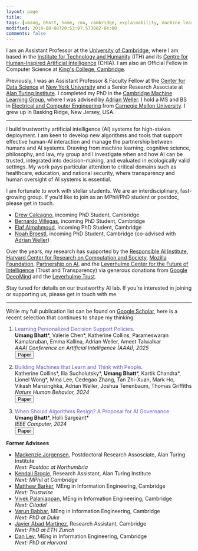 ```yaml
---
layout: page
title: 
tags: [umang, bhatt, home, cmu, cambridge, explainability, machine learning, ML, interpretability, artificial intelligence, AI, graduate, human-machine team, human-AI, collaboration, responsible AI, nyu, professor]
modified: 2014-08-08T20:53:07.573882-04:00
comments: false
---
```


I am an Assistant Professor at the [University of Cambridge](https://www.cam.ac.uk/), where I am based in the [Institute for Technology and Humanity](https://www.ith.cam.ac.uk/) (ITH) and its [Centre for Human-Inspired Artificial Intelligence](https://www.chia.cam.ac.uk/) (CHIA). I am also an Official Fellow in Computer Science at [King's College, Cambridge](https://www.kings.cam.ac.uk/). 

Previously, I was an Assistant Professor & Faculty Fellow at the [Center for Data Science](https://cds.nyu.edu/) at [New York University](https://www.nyu.edu/) and a Senior Research Associate at [Alan Turing Institute](http://turing.ac.uk/). I completed my PhD in the [Cambridge Machine Learning Group](http://mlg.eng.cam.ac.uk/), where I was advised by [Adrian Weller](http://mlg.eng.cam.ac.uk/adrian/). I hold a MS and BS in [Electrical and Computer Engineering](http://www.ece.cmu.edu/) from [Carnegie Mellon University](http://www.cmu.edu/). I grew up in Basking Ridge, New Jersey, USA.

----

I build trustworthy artificial intelligence (AI) systems for high-stakes deployment.  I am keen to develop new algorithms and tools that support effective human-AI interaction and manage the partnership between humans and AI systems. Drawing from machine learning, cognitive science, philosophy, and law, my group and I investigate when and how AI can be trusted, integrated into decision-making, and evaluated in ecologically valid settings. My work pays particular attention to critical domains such as healthcare, education, and national security, where transparency and human oversight of AI systems is essential. 

I am fortunate to work with stellar students. We are an interdisciplinary, fast-growing group. If you’d like to join as an MPhil/PhD student or postdoc, please get in touch.

* [Drew Calcagno](https://www.linkedin.com/in/drewcalcagno/), incoming PhD Student, Cambridge
* [Bernardo Villegas](https://www.linkedin.com/in/bernardovillegas96/), incoming PhD Student, Cambridge 
* [Elaf Almahmoud](https://www.linkedin.com/in/elafalmahmoud/), incoming PhD Student, Cambridge
* [Noah Broestl](https://www.linkedin.com/in/noah-broestl-95340113/), incoming PhD Student, Cambridge (co-advised with [Adrian Weller](http://mlg.eng.cam.ac.uk/adrian/))

Over the years, my research has supported by the [Responsible AI Institute](https://www.responsible.ai/), [Harvard Center for Research on Computation and Society](https://crcs.seas.harvard.edu/), [Mozilla Foundation](https://foundation.mozilla.org/en/), [Partnership on AI](https://www.partnershiponai.org/), and the [Leverhulme Center for the Future of Intelligence](http://lcfi.ac.uk/) (Trust and Transparency) via generous donations from [Google DeepMind](https://deepmind.com/) and the [Leverhulme Trust](https://www.leverhulme.ac.uk/). 

Stay tuned for details on our trustworthy AI lab. If you’re interested in joining or supporting us, please get in touch with me.

----

While my full publication list can be found on [Google Scholar](https://scholar.google.com/citations?user=qq8bxPkAAAAJ&hl=en), here is a recent selection that continues to shape my thinking.

1. <span style="color:SlateBlue">Learning Personalized Decision Support Policies</span>.  
**Umang Bhatt**\*, Valerie Chen\*, Katherine Collins, Parameswaran Kamalaruban, Emma Kallina, Adrian Weller, Ameet Talwalkar   
*AAAI Conference on Artificial Intelligence (AAAI), 2025*      
[<button type="button" class="btn btn-info">Paper</button>](https://ojs.aaai.org/index.php/AAAI/article/view/33555)     

1. <span style="color:SlateBlue">Building Machines that Learn and Think with People</span>.  
Katherine Collins\*, Ilia Sucholutsky\*, **Umang Bhatt**\*, Kartik Chandra\*, Lionel Wong\*, Mina Lee, Cedegao Zhang, Tan Zhi-Xuan, Mark Ho, Vikash Mansinghka, Adrian Weller, Joshua Tenenbaum, Thomas Griffiths    
*Nature Human Behavior, 2024*     
[<button type="button" class="btn btn-info">Paper</button>](https://www.nature.com/articles/s41562-024-01991-9)    

1. <span style="color:SlateBlue">When Should Algorithms Resign? A Proposal for AI Governance</span>     
**Umang Bhatt**\*, Holli Sargeant\*      
*IEEE Computer, 2024*      
[<button type="button" class="btn btn-info">Paper</button>](https://ieeexplore.ieee.org/document/10687308)          

**Former Advisees**
* [Mackenzie Jorgensen](https://mjorgen1.github.io/), Postdoctoral Research Assosciate, Alan Turing Institute  
*Next: Postdoc at Northumbria* 
* [Kendall Brogle](https://www.linkedin.com/in/kendall-brogle-752977240/), Research Assistant, Alan Turing Institute  
*Next: MPhil at Cambridge* 
* [Matthew Barker](https://matthewbarker.me/), MEng in Information Engineering, Cambridge       
*Next: Trustwise*  
* [Vivek Palaniappan](https://www.linkedin.com/in/vivek-palaniappan), MEng in Information Engineering, Cambridge      
*Next: Citadel* 
* [Varun Babbar](https://scholar.google.com/citations?user=cXV58usAAAAJ&hl=en), MEng in Information Engineering, Cambridge                
*Next: PhD at Duke*    
* [Javier Abad Martinez](https://ml.inf.ethz.ch/people/person-detail.MzEwOTc5.TGlzdC8xODA3LC0xNzg2MjE4NDI4.html), Research Assistant, Cambridge        
*Next: PhD at ETH Zurich* 
* [Dan Ley](https://www.dan-ley.com/), MEng in Information Engineering, Cambridge           
*Next: PhD at Harvard* 


<!-- ## Teaching

I lecture for the following courses. 

**University of Cambridge (2025-Present)**
* Algorithms for Human-AI Collaboration: Lent 2026
* Responsible Artificial Intelligence: Michaelmas 2025

**New York University (2023-2025)**
* [Responsible Data Science](https://dataresponsibly.github.io/rds24/): Spring 2024, 2025 -->



<!-- <h3 align="center">Recent News</h3>
<table class='news-table'>
    <col width="15%">
    <col width="85%">
    <tr>
        <td valign="top"><strong>[Aug 2024]</strong></td>
        <td>Ran a Responsible AI practical at <a href="https://deeplearningindaba.com/2024/">Deep Learning Indaba 2024</a></td>
    </tr>
    <tr>
        <td valign="top"><strong>[Jan 2024]</strong></td>
        <td>Joined the <a href="https://cdt.org/about/fellows/current-fellows/">Center for Democracy and Technology</a> as a Non-Resident Fellow</td>
    </tr>
</table> -->

